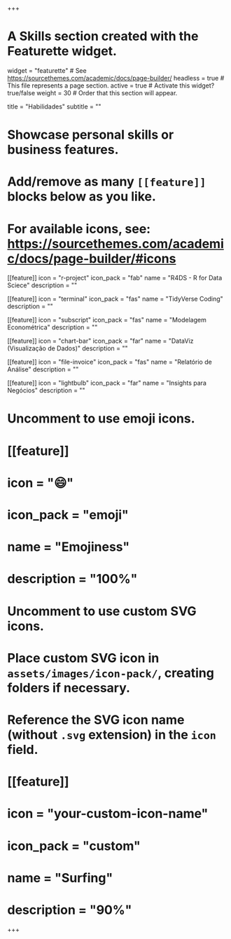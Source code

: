 +++
# A Skills section created with the Featurette widget.
widget = "featurette"  # See https://sourcethemes.com/academic/docs/page-builder/
headless = true  # This file represents a page section.
active = true  # Activate this widget? true/false
weight = 30  # Order that this section will appear.

title = "Habilidades"
subtitle = ""

# Showcase personal skills or business features.
# 
# Add/remove as many `[[feature]]` blocks below as you like.
# 
# For available icons, see: https://sourcethemes.com/academic/docs/page-builder/#icons

[[feature]]
  icon = "r-project"
  icon_pack = "fab"
  name = "R4DS - R for Data Sciece"
  description = ""

[[feature]]
  icon = "terminal"
  icon_pack = "fas"
  name = "TidyVerse Coding"
  description = ""

[[feature]]
  icon = "subscript"
  icon_pack = "fas"
  name = "Modelagem Econométrica"
  description = ""

[[feature]]
  icon = "chart-bar"
  icon_pack = "far"
  name = "DataViz (Visualização de Dados)"
  description = ""  
  
[[feature]]
  icon = "file-invoice"
  icon_pack = "fas"
  name = "Relatório de Análise"
  description = ""
  
[[feature]]
  icon = "lightbulb"
  icon_pack = "far"
  name = "Insights para Negócios"
  description = ""


# Uncomment to use emoji icons.
# [[feature]]
#  icon = ":smile:"
#  icon_pack = "emoji"
#  name = "Emojiness"
#  description = "100%"  

# Uncomment to use custom SVG icons.
# Place custom SVG icon in `assets/images/icon-pack/`, creating folders if necessary.
# Reference the SVG icon name (without `.svg` extension) in the `icon` field.
# [[feature]]
#  icon = "your-custom-icon-name"
#  icon_pack = "custom"
#  name = "Surfing"
#  description = "90%"

+++
